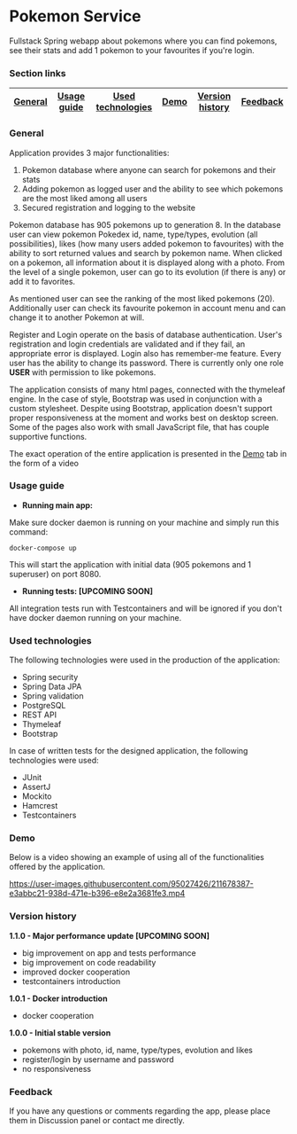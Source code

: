 # Pokemon Service
Fullstack Spring webapp about pokemons where you can find pokemons, see their stats and add 1 pokemon to your favourites if you're login.

### Section links

|[General](#general)|[Usage guide](#usage-guide)|[Used technologies](#used-technologies)|[Demo](#demo)|[Version history](#version-history)|[Feedback](#feedback)|
|:-----------------:|:-------------------------:|:-------------------------------------:|:-----------:|:---------------------------------:|:-------------------:|

### General
Application provides 3 major functionalities:
1. Pokemon database where anyone can search for pokemons and their stats
2. Adding pokemon as logged user and the ability to see which pokemons are the most liked among all users
3. Secured registration and logging to the website

Pokemon database has 905 pokemons up to generation 8. In the database user can view pokemon Pokedex id, name, type/types, evolution (all possibilities), likes (how many users added pokemon to favourites) with the ability to sort returned values and search by pokemon name. When clicked on a pokemon, all information about it is displayed along with a photo. From the level of a single pokemon, user can go to its evolution (if there is any) or add it to favorites.

As mentioned user can see the ranking of the most liked pokemons (20). Additionally user can check its favourite pokemon in account menu and can change it to another Pokemon at will.

Register and Login operate on the basis of database authentication. User's registration and login credentials are validated and if they fail, an appropriate error is displayed. Login also has remember-me feature. Every user has the ability to change its password. There is currently only one role **USER** with permission to like pokemons.

The application consists of many html pages, connected with the thymeleaf engine. In the case of style, Bootstrap was used in conjunction with a custom stylesheet. Despite using Bootstrap, application doesn't support proper responsiveness at the moment and works best on desktop screen. Some of the pages also work with small JavaScript file, that has couple supportive functions.

The exact operation of the entire application is presented in the [Demo](#demo) tab in the form of a video

### Usage guide

- **Running main app:**

Make sure docker daemon is running on your machine and simply run this command:

```docker-compose up```

This will start the application with initial data (905 pokemons and 1 superuser) on port 8080.

- **Running tests: [UPCOMING SOON]**

All integration tests run with Testcontainers and will be ignored if you don't have docker daemon running on your machine.

### Used technologies
The following technologies were used in the production of the application:
- Spring security
- Spring Data JPA
- Spring validation
- PostgreSQL
- REST API
- Thymeleaf
- Bootstrap

In case of written tests for the designed application, the following technologies were used:
- JUnit
- AssertJ
- Mockito
- Hamcrest
- Testcontainers

### Demo
Below is a video showing an example of using all of the functionalities offered by the application.

https://user-images.githubusercontent.com/95027426/211678387-e3abbc21-938d-471e-b396-e8e2a3681fe3.mp4

### Version history
**1.1.0 - Major performance update [UPCOMING SOON]**

- big improvement on app and tests performance 
- big improvement on code readability
- improved docker cooperation 
- testcontainers introduction

**1.0.1 - Docker introduction**

- docker cooperation

**1.0.0 - Initial stable version**

- pokemons with photo, id, name, type/types, evolution and likes
- register/login by username and password
- no responsiveness

### Feedback
If you have any questions or comments regarding the app, please place them in Discussion panel or contact me directly.
